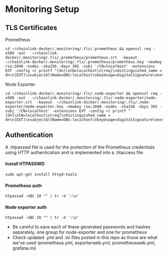 # Monitoring Setup


## TLS Certificates 

Prometheus
```
cd ~/chainlink-docker/.monitoring/.tls/.prometheus && openssl req -x509 -out   ~/chainlink-docker/.monitoring/.tls/.prometheus/prometheus.crt  -keyout  ~/chainlink-docker/.monitoring/.tls/.prometheus/prometheus.key -newkey rsa:2048 -nodes -sha256 -days 365 -subj '/CN=localhost' -extensions EXT -config <( printf "[dn]\nCN=localhost\n[req]\ndistinguished_name = dn\n[EXT]\nsubjectAltName=DNS:localhost\nkeyUsage=digitalSignature\nextendedKeyUsage=serverAuth")
```
Node Exporter
```
cd ~/chainlink-docker/.monitoring/.tls/.node-exporter && openssl req -x509 -out   ~/chainlink-docker/.monitoring/.tls/.node-exporter/node-exporter.crt  -keyout  ~/chainlink-docker/.monitoring/.tls/.node-exporter/node-exporter.key -newkey rsa:2048 -nodes -sha256 -days 365 -subj '/CN=localhost' -extensions EXT -config <( printf "[dn]\nCN=localhost\n[req]\ndistinguished_name = dn\n[EXT]\nsubjectAltName=DNS:localhost\nkeyUsage=digitalSignature\nextendedKeyUsage=serverAuth")
```

## Authentication

A .htpasswd file is used for the protection of the Prometheus credentials using HTTP authentication and is implemented into a .htaccess file.

#### Install HTPASSWD
```
sudo apt-get install httpd-tools
```
#### Prometheus auth
```
htpasswd -nBC 10 "" | tr -d ':\n'
```
#### Node exporter auth
```
htpasswd -nBC 10 "" | tr -d ':\n'
```
  - Be careful to save each of these generated passwords and hashes separately, one group for node-exporter and one for prometheus
  - Check updated .yml and .ini files posted in this repo as those are what we've used (prometheus.yml, exporterweb.yml, prometheusweb.yml, grafana.ini)
